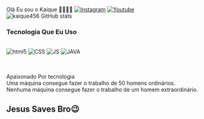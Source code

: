 Olá Eu sou o Kaique 🤙🏽👋🏽
[![Instagram](https://img.shields.io/badge/Instagram-E4405F?style=for-the-badge&logo=instagram&logoColor=white)](https://www.instagram.com/kaique_de_lima123/)
[![Youtube](https://img.shields.io/badge/YouTube-FF0000?style=for-the-badge&logo=youtube&logoColor=white)](https://www.youtube.com/channel/UCooXOVhz_WXPwtd4Sd3xSzw)
![kaique456 GitHub stats](https://github-readme-stats.vercel.app/api?username=kaique456&show_icons=true&theme=dracula)


### Tecnologia Que Eu Uso
<div style="display: inline_block"><br/>

<img aligin="center" alt="html5" src="https://img.shields.io/badge/HTML5-E34F26?style=for-the-badge&logo=html5&logoColor=white"/>

<img aligin="center" alt="CSS" src="https://img.shields.io/badge/CSS3-1572B6?style=for-the-badge&logo=css3&logoColor=white"/>

<img aligin="center" alt="JS" src="https://img.shields.io/badge/JavaScript-F7DF1E?style=for-the-badge&logo=javascript&logoColor=black"/>

<img aligin="center" alt="JAVA" src="https://img.shields.io/badge/Java-ED8B00?style=for-the-badge&logo=openjdk&logoColor=white"/>
</div><br/>

<br>Apaixonado Por tecnologia<br/>
Uma máquina consegue fazer o trabalho de 50 homens ordinários. Nenhuma máquina consegue fazer o trabalho de um homem extraordinário.

## Jesus Saves Bro😉
